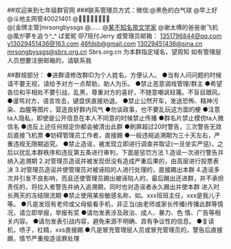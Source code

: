 ##欢迎来到七年级群官网
###联系管理员方式：微信:@黑色的白气球                 @早上好
                       @斗地主网管40021401          @🌝🌚🌝🌚🌚🌝🌚🌝    
                       @[金牌主管]mrsongbyssgs      @……
                       @[某不知名带文学家](^～^)     @谢太傅的爸爸谢飞机
                       @風が夢を追う^_^ ぱ爱昵       @7班付Jerry
                      或管理员邮箱： 1351796844@qq.com
                       y13029451436@163.com
                       46fdsb@gmail.com
                       13029451436@sina.cn
                       mrsongbyssgs@sbrs.org.cn
                       Sbrs.org.cn 为本群指定域名，望周知
                       如有管理层人员想要注册邮箱的，请联系我
                    

##群规部分：
  ●进群请修改群ID为个人姓名，方便认人。 
  ●当有人问问题的时候请不要无视，请给予对方一点帮助，助人为乐。 
  ●禁止恶意调戏管理/群主 
  ●希望各位和平相处不要引战，乱黑，尊重对方的喜好，不随意嘲讽轻蔑。不盲目跟风。 
  ●谩骂对方，语言攻击，键盘侠直接劝退。 
  ●禁止公然开车，发送恐怖、精神污染、血腥等图片，营造良好群内风气 
  ●勿谈政事，也不要乱玩这方面的梗 
  ●注意ta人隐私，即使是公开信息在本人不同意的时候禁止传播 
  ●群名片禁止模仿ta人微信名
  ●违反上述任何规定你都会被清出此群
  ●刷屏超过20时警告，三次警告无效后直接飞机票
  ●妨碍管理员工作者，直接踢
  ●一般违规追溯期为三十天左右，严重违规无限期追究。
  ●禁止造谣，被发现立即进行调查并取证(一旦坐实严惩)，之后以扰乱本群秩序和违反第五条进行审判，下面是惩罚方法
  1.造谣一次进行警告并纳入追溯期
  2.对管理员造谣并被发现但没有造成严重后果的，由高层进行投票表决
  3.对管理员造谣并使管理员对被诬陷的人进行处理的，直接踢出本群
  4.造谣多次并引发不良影响，而且还使管理员踢出被诬陷人的，最后踢出还进群，并不承担责任的，将拉入者警告并纳入追溯期，同时也对造谣者永久踢出并使本群   进入时长两天的冻结限流期
  ●禁止使用某些敏感名称，如。xxx班班主任，xxx是我儿子等。
  ●凡是发现有老师或父母偷看手机，非正当(由老师或家长传播)传播此群等情况，请立即举报，举报有奖
  ●请勿发表涉及政治、成人、暴力、色 情、广告等相关内容。
  ●请勿发表引战内容，避免来源不明确、具有争议性的信息。
  ●复读机，喷子，杠精，xxs直接踢
  ●凡是冒充管理层人员或冒充管理员的，警告后直接踢，情节严重按造谣罪处理
